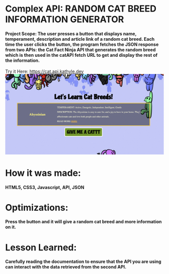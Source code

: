 # Complex API: RANDOM CAT BREED INFORMATION GENERATOR
#### Project Scope: The user presses a button that displays name, temperament, description and article link of a random cat breed. Each time the user clicks the button, the program fetches the JSON response from two APIs: the Cat Fact Ninja API that generates the random breed which is then used in the catAPI fetch URL to get and display the rest of the information.
Try it Here: https://cat.api.kathyle.dev
![Complex Cat API Screenshot](/catAPI.png)

# How it was made:
#### HTML5, CSS3, Javascript, API, JSON

# Optimizations:
#### Press the button and it will give a random cat breed and more information on it.

# Lesson Learned:
#### Carefully reading the documentation to ensure that the API you are using can interact with the data retrieved from the second API.  
